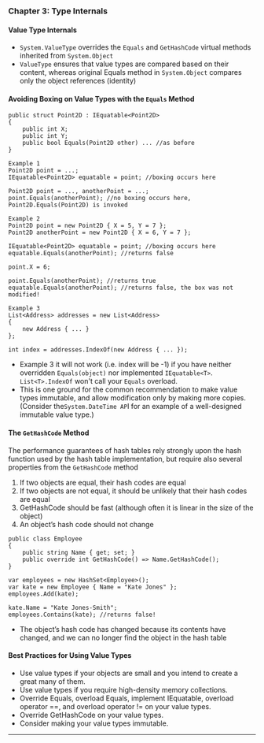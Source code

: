 ### Chapter 3: Type Internals ###

#### Value Type Internals ####
* `System.ValueType` overrides the `Equals` and `GetHashCode` virtual methods inherited from `System.Object`
* `ValueType` ensures that value types are compared based on their content, whereas original Equals method in `System.Object` compares only the object references (identity)

#### Avoiding Boxing on Value Types with the `Equals` Method ####

```
public struct Point2D : IEquatable<Point2D>
{
    public int X;
    public int Y;
    public bool Equals(Point2D other) ... //as before
}

Example 1
Point2D point = ...;
IEquatable<Point2D> equatable = point; //boxing occurs here

Point2D point = ..., anotherPoint = ...;
point.Equals(anotherPoint); //no boxing occurs here, Point2D.Equals(Point2D) is invoked

Example 2
Point2D point = new Point2D { X = 5, Y = 7 };
Point2D anotherPoint = new Point2D { X = 6, Y = 7 };

IEquatable<Point2D> equatable = point; //boxing occurs here
equatable.Equals(anotherPoint); //returns false

point.X = 6;

point.Equals(anotherPoint); //returns true
equatable.Equals(anotherPoint); //returns false, the box was not modified!

Example 3
List<Address> addresses = new List<Address>
{
    new Address { ... }
};

int index = addresses.IndexOf(new Address { ... });
```

* Example 3 it will not work (i.e. index will be -1) if you have neither overridden `Equals(object)` nor implemented `IEquatable<T>`. `List<T>.IndexOf` won't call your `Equals` overload.
* This is one ground for the common recommendation to make value types immutable, and allow modification only by making more copies. (Consider the`System.DateTime AP`I for an example of a well-designed
immutable value type.)

#### The `GetHashCode` Method ####
The performance guarantees of hash tables rely strongly upon the hash function used by the hash table implementation, but require also several properties from the `GetHashCode` method
1. If two objects are equal, their hash codes are equal
2. If two objects are not equal, it should be unlikely that their hash codes are equal
3. GetHashCode should be fast (although often it is linear in the size of the object)
4. An object’s hash code should not change

```
public class Employee
{
    public string Name { get; set; }
    public override int GetHashCode() => Name.GetHashCode();
}

var employees = new HashSet<Employee>();
var kate = new Employee { Name = "Kate Jones" };
employees.Add(kate);

kate.Name = "Kate Jones-Smith";
employees.Contains(kate); //returns false!

```

* The object’s hash code has changed because its contents have changed, and we can no longer find the object in the hash table

#### Best Practices for Using Value Types ####
* Use value types if your objects are small and you intend to create a great many of them.
* Use value types if you require high-density memory collections.
* Override Equals, overload Equals, implement IEquatable<T>, overload operator ==, and overload operator != on your value types.
* Override GetHashCode on your value types.
* Consider making your value types immutable.

---
